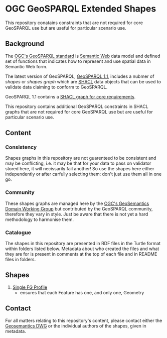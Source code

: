# OGC GeoSPARQL Extended Shapes

This repository conatains constraints that are not required for core GeoSPARQL use but are useful for particular scenario use.

## Background

The [OGC's GeoSPARQL standard](https://www.ogc.org/standards/geosparql) is [Semantic Web](https://www.w3.org/standards/semanticweb/) data model and defined set of functions that indicates how to represent and use spatial data in Semantic Web form.

The latest version of GeoSPARQL, [GeoSPARQL 1.1](https://opengeospatial.github.io/ogc-geosparql/geosparql11/spec.html), includes a nubmer of *shapes* or *shapes graph* which are [SHACL](https://www.w3.org/TR/shacl/) data objects that can be used to validate data claiming to conform to GeoSPARQL.

GeoSPARQL 1.1 contains a [SHACL graph for core requirements](https://github.com/opengeospatial/ogc-geosparql/blob/master/1.1/validator.ttl).

This repository contains additional GeoSPARQL constraints in SHACL graphs that are not required for core GeoSPARQL use but are useful for particular scenario use.

## Content

### Consistency

Shapes graphs in this repository are not guarenteed to be consistent and may be conflicting, i.e. it may be that for your data to pass on validator stored here, it will necissarily fail another! So use the shapes here either independently or after carfully selecting them: don't just use them all in one go.

### Community

These shapes graphs are managed here by the [OGC's GeoSemantics Domain Working Group](https://www.ogc.org/projects/groups/semantics) but contributed by the GeoSPARQL community, therefore they vary in style. Just be aware that there is not yet a hard methodology to harmonise them.

### Catalogue

The shapes in this repository are presented in RDF files in the Turtle format within folders listed below. Metadata about who created the files and what they are for is present in comments at the top of each file and in README files in folders.

## Shapes

1. [Single FG Profile](01_single_fg_profile)
    * ensures that each Feature has one, and only one, Geometry

## Contact

For all matters relating to this repository's content, please contact either the [Geosemantics DWG](https://www.ogc.org/projects/groups/semantics) or the individual authors of the shapes, given in metadata.
